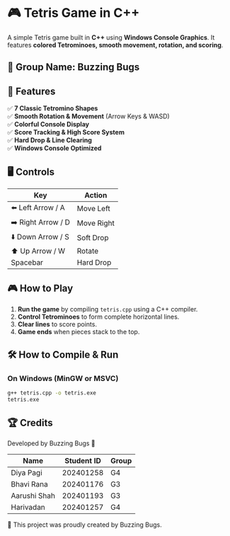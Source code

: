 
# 🎮 Tetris Game in C++

A simple Tetris game built in **C++** using **Windows Console Graphics**. It features **colored Tetrominoes, smooth movement, rotation, and scoring**.  



## **🐞 Group Name: Buzzing Bugs**

## 🚀 Features

✅ **7 Classic Tetromino Shapes**\
✅ **Smooth Rotation & Movement** (Arrow Keys & WASD)\
✅ **Colorful Console Display**\
✅ **Score Tracking & High Score System**\
✅ **Hard Drop & Line Clearing**\
✅ **Windows Console Optimized**

## 🖥️ Controls

| Key                | Action     |
| ------------------ | ---------- |
| ⬅️ Left Arrow / A  | Move Left  |
| ➡️ Right Arrow / D | Move Right |
| ⬇️ Down Arrow / S  | Soft Drop  |
| ⬆️ Up Arrow / W    | Rotate     |
| Spacebar           | Hard Drop  |

## 🎮 How to Play

1. **Run the game** by compiling `tetris.cpp` using a C++ compiler.
2. **Control Tetrominoes** to form complete horizontal lines.
3. **Clear lines** to score points.
4. **Game ends** when pieces stack to the top.

## 🛠️ How to Compile & Run

### **On Windows (MinGW or MSVC)**

```sh
g++ tetris.cpp -o tetris.exe
tetris.exe
```

## 🏆 Credits

Developed by Buzzing Bugs 🚀

| Name         | Student ID | Group |
| ------------ | ---------- | ----- |
| Diya Pagi    | 202401258  | G4    |
| Bhavi Rana   | 202401176  | G3    |
| Aarushi Shah | 202401193  | G3    |
| Harivadan    | 202401257  | G4    |

📌 This project was proudly created by Buzzing Bugs.

